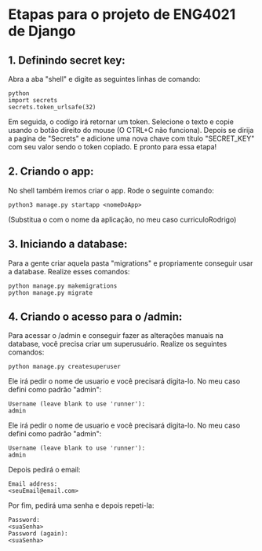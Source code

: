 # Etapas para o projeto de ENG4021 de Django

## 1. Definindo secret key:

Abra a aba "shell" e digite as seguintes linhas de comando:

```
python
import secrets
secrets.token_urlsafe(32)
```

Em seguida, o codígo irá retornar um token. Selecione o texto e copie usando o botão direito do mouse (O CTRL+C não funciona). Depois se dirija a pagína de "Secrets" e adicione uma nova chave com título "SECRET_KEY" com seu valor sendo o token copiado. E pronto para essa etapa!

## 2. Criando o app:

No shell também iremos criar o app. Rode o seguinte comando:

```
python3 manage.py startapp <nomeDoApp>
```

(Substitua o <nomeDoApp> com o nome da aplicação, no meu caso curriculoRodrigo)

## 3. Iniciando a database:

Para a gente criar aquela pasta "migrations" e propriamente conseguir usar a database. Realize esses comandos:

```
python manage.py makemigrations
python manage.py migrate
```

## 4. Criando o acesso para o /admin:

Para acessar o /admin e conseguir fazer as alterações manuais na database, você precisa criar um superusuário. Realize os seguintes comandos:

```
python manage.py createsuperuser
```

Ele irá pedir o nome de usuario e você precisará digita-lo. No meu caso defini como padrão "admin":

```
Username (leave blank to use 'runner'):
admin
```

Ele irá pedir o nome de usuario e você precisará digita-lo. No meu caso defini como padrão "admin":

```
Username (leave blank to use 'runner'):
admin
```

Depois pedirá o email:

```
Email address:
<seuEmail@email.com>
```

Por fim, pedirá uma senha e depois repeti-la:

```
Password:
<suaSenha>
Password (again):
<suaSenha>
```
